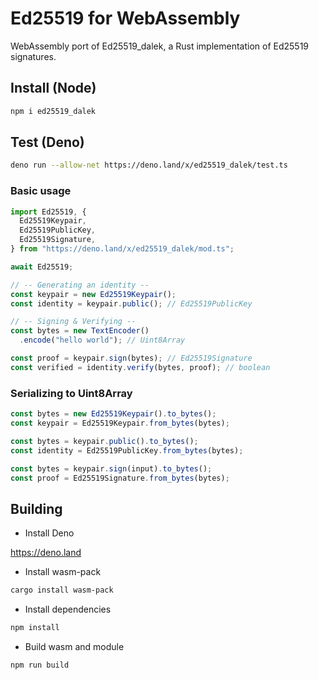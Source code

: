 # Ed25519 for WebAssembly

WebAssembly port of Ed25519_dalek, a Rust implementation of Ed25519 signatures.

## Install (Node)

```bash
npm i ed25519_dalek
```

## Test (Deno)

```bash
deno run --allow-net https://deno.land/x/ed25519_dalek/test.ts
```

### Basic usage

```typescript
import Ed25519, {
  Ed25519Keypair,
  Ed25519PublicKey,
  Ed25519Signature,
} from "https://deno.land/x/ed25519_dalek/mod.ts";

await Ed25519;

// -- Generating an identity --
const keypair = new Ed25519Keypair();
const identity = keypair.public(); // Ed25519PublicKey

// -- Signing & Verifying --
const bytes = new TextEncoder()
  .encode("hello world"); // Uint8Array

const proof = keypair.sign(bytes); // Ed25519Signature
const verified = identity.verify(bytes, proof); // boolean
```

### Serializing to Uint8Array

```typescript
const bytes = new Ed25519Keypair().to_bytes();
const keypair = Ed25519Keypair.from_bytes(bytes);
```

```typescript
const bytes = keypair.public().to_bytes();
const identity = Ed25519PublicKey.from_bytes(bytes);
```

```typescript
const bytes = keypair.sign(input).to_bytes();
const proof = Ed25519Signature.from_bytes(bytes);
```

## Building

- Install Deno

https://deno.land

- Install wasm-pack

```bash
cargo install wasm-pack
```

- Install dependencies

```bash
npm install
```

- Build wasm and module

```bash
npm run build
```
